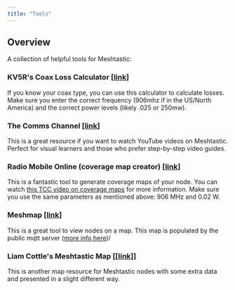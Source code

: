 ```yaml
---
title: "Tools"
---
```


## Overview
A collection of helpful tools for Meshtastic:

### KV5R's Coax Loss Calculator [[link](https://kv5r.com/ham-radio/coax-loss-calculator/)]

If you know your coax type, you can use this calculator to calculate losses. Make sure you enter the correct frequency (906mhz if in the US/North America) and the correct power levels (likely .025 or 250mw).

### The Comms Channel [[link](https://www.youtube.com/@The_Comms_Channel)]

This is a great resource if you want to watch YouTube videos on Meshtastic. Perfect for visual learners and those who prefer step-by-step video guides.

### Radio Mobile Online (coverage map creator) [[link](https://www.ve2dbe.com/rmonlinelogin.asp)]

This is a fantastic tool to generate coverage maps of your node. You can watch [this TCC video on coverage maps](https://youtu.be/-aZ9JbweQJg?t=371&si=aOf8MyS_Km7_ONUt) for more information. Make sure you use the same parameters as mentioned above: 906 MHz and 0.02 W.

### Meshmap [[link](https://meshmap.net/)]

This is a great tool to view nodes on a map. This map is populated by the public mqtt server ([more info here](https://meshtastic.org/docs/software/integrations/mqtt/))/

### Liam Cottle's Meshtastic Map [[[link]](https://meshtastic.liamcottle.net/)]

This is another map resource for Meshtastic nodes with some extra data and presented in a slight different way.
